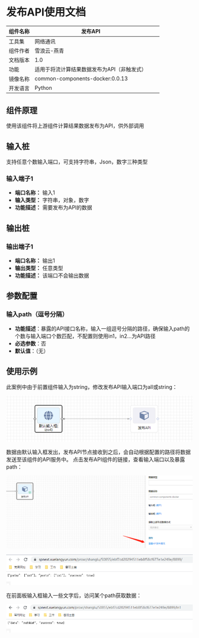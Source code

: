 # 发布API使用文档
| 组件名称 | 发布API |  |  |
| --- | --- | --- | --- |
| 工具集 | 网络通讯 |  |  |
| 组件作者 | 雪浪云-燕青 |  |  |
| 文档版本 | 1.0 |  |  |
| 功能 | 适用于将流计算结果数据发布为API（非触发式） |  |  |
| 镜像名称 | common-components-docker:0.0.13 |  |  |
| 开发语言 | Python |  |  |

## 组件原理
使用该组件将上游组件计算结果数据发布为API，供外部调用

## 输入桩
支持任意个数输入端口，可支持字符串，Json，数字三种类型

### 输入端子1

- **端口名称：** 输入1
- **输入类型：** 字符串，对象，数字
- **功能描述：** 需要发布为API的数据

## 输出桩

### 输出端子1

- **端口名称：** 输出1
- **输出类型：** 任意类型
- **功能描述：** 该端口不会输出数据

## 参数配置

### 输入path（逗号分隔）
- **功能描述**：暴露的API接口名称，输入一组逗号分隔的路径，确保输入path的个数与输入端口个数匹配，不配置则使用in1，in2...为API路径
- **必选参数**：否
- **默认值**：（无）

## 使用示例
此案例中由于前置组件输入为string，修改发布API输入端口为all或string：

![](../img/%E5%8F%91%E5%B8%83api1.png)

数据由默认输入框发出，发布API节点接收到之后，会自动根据配置的路径将数据发送至该组件的API服务中。
点击发布API组件的链接，查看输入端口以及暴露path：

![](../img/%E5%8F%91%E5%B8%83api2.png)

![](../img/%E5%8F%91%E5%B8%83api3.png)

在前面板输入框输入一些文字后，访问某个path获取数据：

![](../img/%E5%8F%91%E5%B8%83api4.png)
